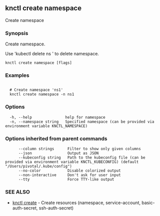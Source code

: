 ## knctl create namespace

Create namespace

### Synopsis

Create namespace.

Use 'kubectl delete ns <name>' to delete namespace.

```
knctl create namespace [flags]
```

### Examples

```

  # Create namespace 'ns1'
  knctl create namespace -n ns1
```

### Options

```
  -h, --help               help for namespace
  -n, --namespace string   Specified namespace (can be provided via environment variable KNCTL_NAMESPACE)
```

### Options inherited from parent commands

```
      --column strings      Filter to show only given columns
      --json                Output as JSON
      --kubeconfig string   Path to the kubeconfig file (can be provided via environment variable KNCTL_KUBECONFIG) (default "/Users/pivotal/.kube/config")
      --no-color            Disable colorized output
      --non-interactive     Don't ask for user input
      --tty                 Force TTY-like output
```

### SEE ALSO

* [knctl create](knctl_create.md)	 - Create resources (namespace, service-account, basic-auth-secret, ssh-auth-secret)

